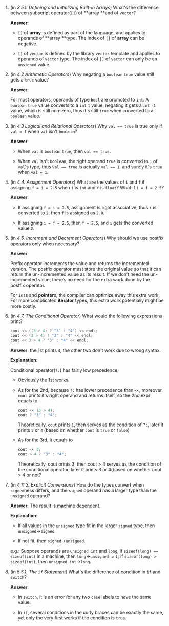1. (in *3.5.1. Defining and Initializing Built-in Arrays*) What's the difference between subscript operator(`[]`) of **array **and of `vector`?
   
   **Answer**:
   
   - `[]` of **array** is defined as part of the language, and applies to operands of **array **type. The index of `[]` of **array** can be negative.
   
   - `[]` of `vector` is defined by the library `vector` template and applies to operands of `vector` type. The index of `[]` of `vector` can only be an `unsigned` value.

2. (in *4.2 Arithmetic Operators*) Why negating a `boolean` `true` value still gets a `true` value?

   **Answer**:

   For most operators, operands of type `bool` are promoted to `int`. A `boolean` `true` value converts to a `int` `1` value, negating it gets a `int` `-1` value, which is still non-zero, thus it's still `true` when converted to a `boolean` value.

3. (in *4.3 Logical and Relational Operators*) Why `val == true` is true only if `val = 1` when `val` isn't `boolean`?

   **Answer**:

   - When `val` is `boolean` `true`, then `val == true`.

   - When `val` isn't `boolean`, the right operand `true` is converted to `1` of `val`'s type, thus `val == true` is actually `val == 1`, and surely it's `true` when `val = 1`.

4. (in *4.4. Assignment Operators*) What are the values of `i` and `f` if assigning `f = i = 2.5` when `i` is `int` and `f` is `float`? What if `i = f = 2.5`?

   **Answer**:

   - If assigning `f = i = 2.5`, assignment is right associative, thus `i` is converted to `2`, then `f` is assigned as `2.0`.

   - If assigning `i = f = 2.5`, then `f = 2.5`, and `i` gets the converted value `2`.

5. (in *4.5. Increment and Decrement Operators*) Why should we use postfix operators only when necessary?

   **Answer**:

   Prefix operator increments the value and returns the incremented version. The postfix operator must store the original value so that it can return the un-incremented value as its result. If we don’t need the un-incremented value, there’s no need for the extra work done by the postfix operator.

   For `int`s and **pointer**s, the compiler can optimize away this extra work. For more complicated **iterator** types, this extra work potentially might be more costly. 

6. (in *4.7. The Conditional Operator*) What would the following expressions print?

   ```c++
   cout << ((3 > 4) ? "3" : "4") << endl;
   cout << (3 > 4) ? "3" : "4" << endl;
   cout << 3 > 4 ? "3" : "4" << endl;
   ```

   **Answer**: the 1st prints `4`, the other two don't work due to wrong syntax.

   **Explanation**:

   Conditional operator(`?:`) has fairly low precedence.

   - Obviously the 1st works.

   - As for the 2nd, because `?:` has lower precedence than `<<`, moreover, `cout` prints it's right operand and returns itself, so the 2nd expr equals to

     ```c++
     cout << (3 > 4);
     cout ? "3" : "4";
     ```

     Theoretically, `cout` prints `1`, then serves as the condition of `?:`, later it prints `3` or `4` (based on whether `cout` is `true` or `false`)
   
   - As for the 3rd, it equals to
   
     ```c++
     cout << 3;
     cout > 4 ? "3" : "4";
     ```
   
     Theoretically, cout prints 3, then cout > 4 serves as the condition of the conditional operator, later it prints 3 or 4(based on whether cout > 4 or not?

7. (in *4.11.3. Explicit Conversions*) How do the types convert when `signed`ness differs, and the `signed` operand has a larger type than the `unsigned` operand?

   **Answer**: The result is machine dependent.

   **Explanation**:

   - If all values in the `unsigned` type fit in the larger `signed` type, then `unsigned`$\to$`signed`.

   - If not fit, then `signed`$\to$`unsigned`.

   e.g.: Suppose operands are `unsigned int` and `long`, if `sizeof(long) == sizeof(int)` in a machine, then `long`$\to$`unsigned int`; if `sizeof(long) > sizeof(int)`, then `unsigned int`$\to$`long`.

8. (in *5.3.1. The `if` Statement*) What's the difference of condition in `if` and `switch`?

   **Answer**:

   - In `switch`, it is an error for any two `case` labels to have the same value.

   - In `if`, several conditions in the curly braces can be exactly the same, yet only the very first works if the     condition is `true`.